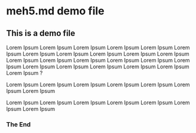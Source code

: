 # meh5.md demo file

## This is a demo file

Lorem Ipsum Lorem Ipsum Lorem Ipsum Lorem Ipsum Lorem Ipsum Lorem Ipsum Lorem Ipsum Lorem Ipsum Lorem Ipsum Lorem Ipsum Lorem Ipsum Lorem Ipsum Lorem Ipsum Lorem Ipsum Lorem Ipsum Lorem Ipsum Lorem Ipsum Lorem Ipsum Lorem Ipsum Lorem Ipsum Lorem Ipsum Lorem Ipsum Lorem Ipsum ?

Lorem Ipsum 
Lorem Ipsum 
Lorem Ipsum 
Lorem Ipsum 
Lorem Ipsum 
Lorem Ipsum 
Lorem Ipsum 

Lorem Ipsum 
Lorem Ipsum 
Lorem Ipsum 
Lorem Ipsum 
Lorem Ipsum 
Lorem Ipsum 
Lorem Ipsum 


### The End